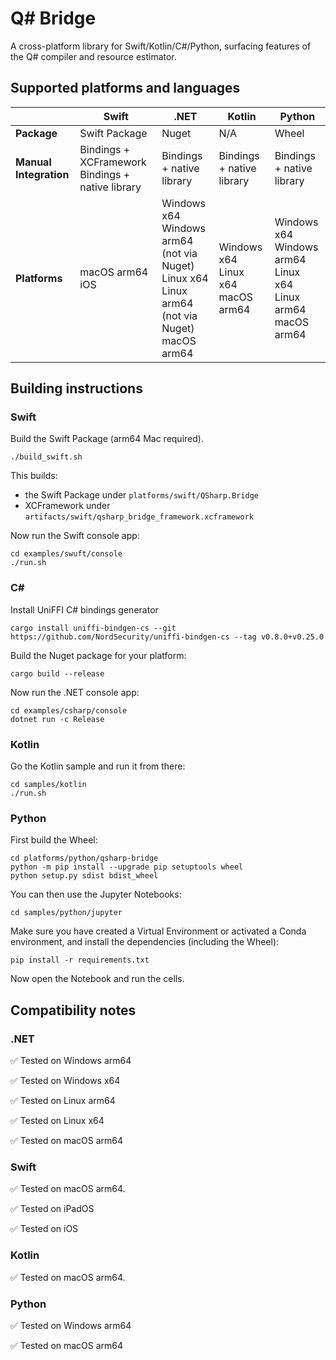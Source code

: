# Q# Bridge

A cross-platform library for Swift/Kotlin/C#/Python, surfacing features of the Q# compiler and resource estimator.

## Supported platforms and languages

|                        | **Swift**                                        | **.NET**                                                                                    | **Kotlin**                        | **Python**                                                  |
|------------------------|--------------------------------------------------|---------------------------------------------------------------------------------------------|-----------------------------------|-------------------------------------------------------------|
| **Package**            | Swift Package                                    | Nuget                                                                                       | N/A                               | Wheel                                                         |
| **Manual Integration** | Bindings + XCFramework Bindings + native library | Bindings + native library                                                                   | Bindings + native library         | Bindings + native library                                   |
| **Platforms**          | macOS arm64<br/>iOS                                  | Windows x64<br/>Windows arm64 (not via Nuget)<br/>Linux x64<br/>Linux arm64 (not via Nuget)<br/>macOS arm64 | Windows x64<br/>Linux x64<br/>macOS arm64 | Windows x64<br/>Windows arm64<br/>Linux x64<br/>Linux arm64<br/>macOS arm64 |

## Building instructions

### Swift

Build the Swift Package (arm64 Mac required).

```shell
./build_swift.sh
```

This builds:
 - the Swift Package under `platforms/swift/QSharp.Bridge`
 - XCFramework under `artifacts/swift/qsharp_bridge_framework.xcframework`

Now run the Swift console app:

```shell
cd examples/swuft/console
./run.sh
```

### C#

Install UniFFI C# bindings generator

```shell
cargo install uniffi-bindgen-cs --git https://github.com/NordSecurity/uniffi-bindgen-cs --tag v0.8.0+v0.25.0
```

Build the Nuget package for your platform:

```shell
cargo build --release
```

Now run the .NET console app:

```shell
cd examples/csharp/console
dotnet run -c Release
```

### Kotlin

Go the Kotlin sample and run it from there:

```shell
cd samples/kotlin
./run.sh
```

### Python

First build the Wheel:

```shell
cd platforms/python/qsharp-bridge
python -m pip install --upgrade pip setuptools wheel
python setup.py sdist bdist_wheel
```

You can then use the Jupyter Notebooks:

```shell
cd samples/python/jupyter
```

Make sure you have created a Virtual Environment or activated a Conda environment, and install the dependencies (including the Wheel):

```shell
pip install -r requirements.txt
```

Now open the Notebook and run the cells.

## Compatibility notes

### .NET

✅ Tested on Windows arm64

✅ Tested on Windows x64

✅ Tested on Linux arm64

✅ Tested on Linux x64

✅ Tested on macOS arm64

### Swift

✅ Tested on macOS arm64.

✅ Tested on iPadOS

✅ Tested on iOS

### Kotlin

✅ Tested on macOS arm64.

### Python

✅ Tested on Windows arm64

✅ Tested on macOS arm64